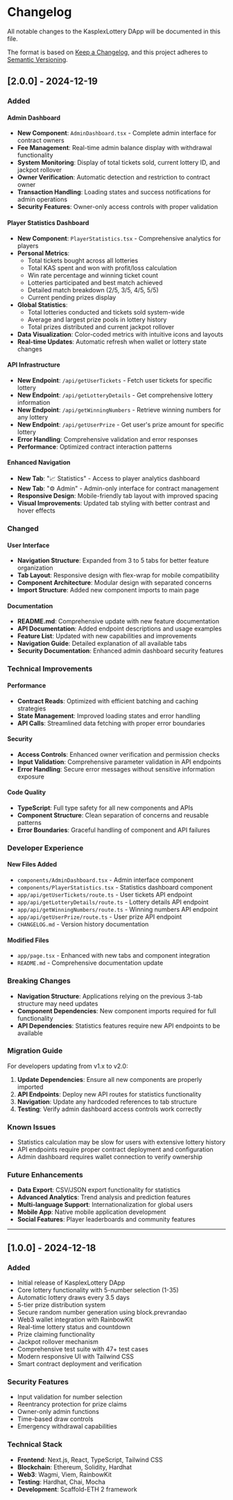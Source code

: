 # Changelog

All notable changes to the KasplexLottery DApp will be documented in this file.

The format is based on [Keep a Changelog](https://keepachangelog.com/en/1.0.0/),
and this project adheres to [Semantic Versioning](https://semver.org/spec/v2.0.0.html).

## [2.0.0] - 2024-12-19

### Added

#### Admin Dashboard
- **New Component**: `AdminDashboard.tsx` - Complete admin interface for contract owners
- **Fee Management**: Real-time admin balance display with withdrawal functionality
- **System Monitoring**: Display of total tickets sold, current lottery ID, and jackpot rollover
- **Owner Verification**: Automatic detection and restriction to contract owner
- **Transaction Handling**: Loading states and success notifications for admin operations
- **Security Features**: Owner-only access controls with proper validation

#### Player Statistics Dashboard
- **New Component**: `PlayerStatistics.tsx` - Comprehensive analytics for players
- **Personal Metrics**: 
  - Total tickets bought across all lotteries
  - Total KAS spent and won with profit/loss calculation
  - Win rate percentage and winning ticket count
  - Lotteries participated and best match achieved
  - Detailed match breakdown (2/5, 3/5, 4/5, 5/5)
  - Current pending prizes display
- **Global Statistics**:
  - Total lotteries conducted and tickets sold system-wide
  - Average and largest prize pools in lottery history
  - Total prizes distributed and current jackpot rollover
- **Data Visualization**: Color-coded metrics with intuitive icons and layouts
- **Real-time Updates**: Automatic refresh when wallet or lottery state changes

#### API Infrastructure
- **New Endpoint**: `/api/getUserTickets` - Fetch user tickets for specific lottery
- **New Endpoint**: `/api/getLotteryDetails` - Get comprehensive lottery information
- **New Endpoint**: `/api/getWinningNumbers` - Retrieve winning numbers for any lottery
- **New Endpoint**: `/api/getUserPrize` - Get user's prize amount for specific lottery
- **Error Handling**: Comprehensive validation and error responses
- **Performance**: Optimized contract interaction patterns

#### Enhanced Navigation
- **New Tab**: "📈 Statistics" - Access to player analytics dashboard
- **New Tab**: "⚙️ Admin" - Admin-only interface for contract management
- **Responsive Design**: Mobile-friendly tab layout with improved spacing
- **Visual Improvements**: Updated tab styling with better contrast and hover effects

### Changed

#### User Interface
- **Navigation Structure**: Expanded from 3 to 5 tabs for better feature organization
- **Tab Layout**: Responsive design with flex-wrap for mobile compatibility
- **Component Architecture**: Modular design with separated concerns
- **Import Structure**: Added new component imports to main page

#### Documentation
- **README.md**: Comprehensive update with new feature documentation
- **API Documentation**: Added endpoint descriptions and usage examples
- **Feature List**: Updated with new capabilities and improvements
- **Navigation Guide**: Detailed explanation of all available tabs
- **Security Documentation**: Enhanced admin dashboard security features

### Technical Improvements

#### Performance
- **Contract Reads**: Optimized with efficient batching and caching strategies
- **State Management**: Improved loading states and error handling
- **API Calls**: Streamlined data fetching with proper error boundaries

#### Security
- **Access Controls**: Enhanced owner verification and permission checks
- **Input Validation**: Comprehensive parameter validation in API endpoints
- **Error Handling**: Secure error messages without sensitive information exposure

#### Code Quality
- **TypeScript**: Full type safety for all new components and APIs
- **Component Structure**: Clean separation of concerns and reusable patterns
- **Error Boundaries**: Graceful handling of component and API failures

### Developer Experience

#### New Files Added
- `components/AdminDashboard.tsx` - Admin interface component
- `components/PlayerStatistics.tsx` - Statistics dashboard component
- `app/api/getUserTickets/route.ts` - User tickets API endpoint
- `app/api/getLotteryDetails/route.ts` - Lottery details API endpoint
- `app/api/getWinningNumbers/route.ts` - Winning numbers API endpoint
- `app/api/getUserPrize/route.ts` - User prize API endpoint
- `CHANGELOG.md` - Version history documentation

#### Modified Files
- `app/page.tsx` - Enhanced with new tabs and component integration
- `README.md` - Comprehensive documentation update

### Breaking Changes

- **Navigation Structure**: Applications relying on the previous 3-tab structure may need updates
- **Component Dependencies**: New component imports required for full functionality
- **API Dependencies**: Statistics features require new API endpoints to be available

### Migration Guide

For developers updating from v1.x to v2.0:

1. **Update Dependencies**: Ensure all new components are properly imported
2. **API Endpoints**: Deploy new API routes for statistics functionality
3. **Navigation**: Update any hardcoded references to tab structure
4. **Testing**: Verify admin dashboard access controls work correctly

### Known Issues

- Statistics calculation may be slow for users with extensive lottery history
- API endpoints require proper contract deployment and configuration
- Admin dashboard requires wallet connection to verify ownership

### Future Enhancements

- **Data Export**: CSV/JSON export functionality for statistics
- **Advanced Analytics**: Trend analysis and prediction features
- **Multi-language Support**: Internationalization for global users
- **Mobile App**: Native mobile application development
- **Social Features**: Player leaderboards and community features

---

## [1.0.0] - 2024-12-18

### Added
- Initial release of KasplexLottery DApp
- Core lottery functionality with 5-number selection (1-35)
- Automatic lottery draws every 3.5 days
- 5-tier prize distribution system
- Secure random number generation using block.prevrandao
- Web3 wallet integration with RainbowKit
- Real-time lottery status and countdown
- Prize claiming functionality
- Jackpot rollover mechanism
- Comprehensive test suite with 47+ test cases
- Modern responsive UI with Tailwind CSS
- Smart contract deployment and verification

### Security Features
- Input validation for number selection
- Reentrancy protection for prize claims
- Owner-only admin functions
- Time-based draw controls
- Emergency withdrawal capabilities

### Technical Stack
- **Frontend**: Next.js, React, TypeScript, Tailwind CSS
- **Blockchain**: Ethereum, Solidity, Hardhat
- **Web3**: Wagmi, Viem, RainbowKit
- **Testing**: Hardhat, Chai, Mocha
- **Development**: Scaffold-ETH 2 framework